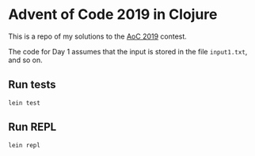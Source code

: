 # Advent of Code 2019 in Clojure

This is a repo of my solutions to the [AoC 2019](https://adventofcode.com/2019) contest.

The code for Day 1 assumes that the input is stored in the file `input1.txt`, and so on.

## Run tests

    lein test

## Run REPL

    lein repl
